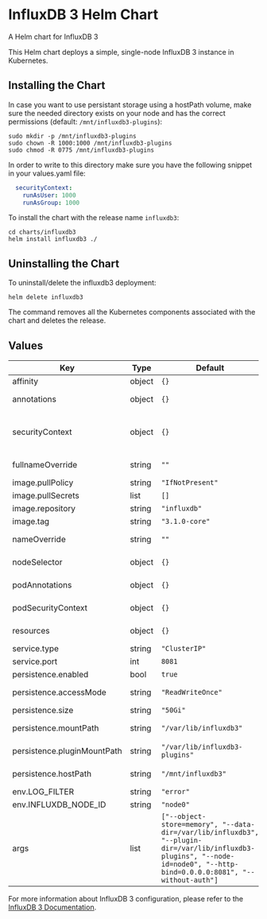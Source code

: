 # InfluxDB 3 Helm Chart

A Helm chart for InfluxDB 3

This Helm chart deploys a simple, single-node InfluxDB 3 instance in Kubernetes.

## Installing the Chart

In case you want to use persistant storage using a hostPath volume, make sure the needed directory exists on your node and has the correct permissions (default: `/mnt/influxdb3-plugins`):

```console
sudo mkdir -p /mnt/influxdb3-plugins
sudo chown -R 1000:1000 /mnt/influxdb3-plugins
sudo chmod -R 0775 /mnt/influxdb3-plugins
```

In order to write to this directory make sure you have the following snippet in your values.yaml file:

```yaml
  securityContext:
    runAsUser: 1000
    runAsGroup: 1000
```

To install the chart with the release name `influxdb3`:

```console
cd charts/influxdb3
helm install influxdb3 ./
```

## Uninstalling the Chart

To uninstall/delete the influxdb3 deployment:

```console
helm delete influxdb3
```

The command removes all the Kubernetes components associated with the chart and deletes the release.

## Values

| Key | Type | Default | Description |
|-----|------|---------|-------------|
| affinity | object | `{}` | Pod affinity configuration |
| annotations | object | `{}` | Annotations for the Deployment |
| securityContext | object | `{}` | Container security context (allowPrivilegeEscalation, etc.) |
| fullnameOverride | string | `""` | Overrides the chart's computed fullname |
| image.pullPolicy | string | `"IfNotPresent"` | Image pull policy |
| image.pullSecrets | list | `[]` | Image pull secrets |
| image.repository | string | `"influxdb"` | Image repository |
| image.tag | string | `"3.1.0-core"` | Image tag |
| nameOverride | string | `""` | Overrides the chart's name |
| nodeSelector | object | `{}` | nodeSelector configuration |
| podAnnotations | object | `{}` | Annotations for the Deployment Pods |
| podSecurityContext | object | `{}` | Pod security context (runAsUser, etc.) |
| resources | object | `{}` | Resource limits and requests config |
| service.type | string | `"ClusterIP"` | Service type |
| service.port | int | `8081` | Service port |
| persistence.enabled | bool | `true` | Enable persistence |
| persistence.accessMode | string | `"ReadWriteOnce"` | Access mode for persistent volume |
| persistence.size | string | `"50Gi"` | Size of persistent volume |
| persistence.mountPath | string | `"/var/lib/influxdb3"` | Mount path for data directory |
| persistence.pluginMountPath | string | `"/var/lib/influxdb3-plugins"` | Mount path for plugins directory |
| persistence.hostPath | string | `"/mnt/influxdb3"` | Host path for data storage |
| env.LOG_FILTER | string | `"error"` | Log filter level |
| env.INFLUXDB_NODE_ID | string | `"node0"` | InfluxDB node ID |
| args | list | `["--object-store=memory", "--data-dir=/var/lib/influxdb3", "--plugin-dir=/var/lib/influxdb3-plugins", "--node-id=node0", "--http-bind=0.0.0.0:8081", "--without-auth"]` | InfluxDB command line arguments |

For more information about InfluxDB 3 configuration, please refer to the [InfluxDB 3 Documentation](https://docs.influxdata.com/influxdb/v3/).
